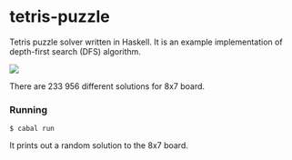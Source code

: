 # tetris-puzzle
Tetris puzzle solver written in Haskell. It is an example implementation of depth-first search (DFS) algorithm.

<kbd><img src="https://raw.github.com/mpod/tetris-puzzle/master/solver.png"/></kbd>

There are 233 956 different solutions for 8x7 board. 

### Running ###
    $ cabal run

It prints out a random solution to the 8x7 board.
